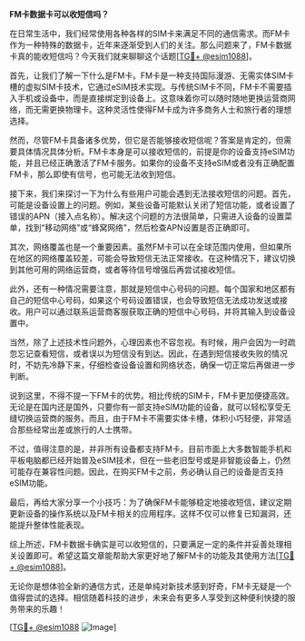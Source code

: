 **FM卡数据卡可以收短信吗？**

在日常生活中，我们经常使用各种各样的SIM卡来满足不同的通信需求。而FM卡作为一种特殊的数据卡，近年来逐渐受到人们的关注。那么问题来了，FM卡数据卡真的能收短信吗？今天我们就来聊聊这个话题[[TG💪+ @esim1088](https://t.me/s/esim1088)]。

首先，让我们了解一下什么是FM卡。FM卡是一种支持国际漫游、无需实体SIM卡槽的虚拟SIM卡技术，它通过eSIM技术实现。与传统SIM卡不同，FM卡不需要插入手机或设备中，而是直接绑定到设备上。这意味着你可以随时随地更换运营商网络，而无需更换物理卡。这种灵活性使得FM卡成为许多商务人士和旅行者的理想选择。

然而，尽管FM卡具备诸多优势，但它是否能够接收短信呢？答案是肯定的，但需要具体情况具体分析。FM卡本身是可以接收短信的，前提是你的设备支持eSIM功能，并且已经正确激活了FM卡服务。如果你的设备不支持eSIM或者没有正确配置FM卡，那么即使有信号，也可能无法收到短信。

接下来，我们来探讨一下为什么有些用户可能会遇到无法接收短信的问题。首先，可能是设备设置上的问题。例如，某些设备可能默认关闭了短信功能，或者设置了错误的APN（接入点名称）。解决这个问题的方法很简单，只需进入设备的设置菜单，找到“移动网络”或“蜂窝网络”，然后检查APN设置是否正确即可。

其次，网络覆盖也是一个重要因素。虽然FM卡可以在全球范围内使用，但如果所在地区的网络覆盖较差，可能会导致短信无法正常接收。在这种情况下，建议切换到其他可用的网络运营商，或者等待信号增强后再尝试接收短信。

此外，还有一种情况需要注意，那就是短信中心号码的问题。每个国家和地区都有自己的短信中心号码，如果这个号码设置错误，也会导致短信无法成功发送或接收。用户可以通过联系运营商客服获取正确的短信中心号码，并将其输入到设备设置中。

当然，除了上述技术性问题外，心理因素也不容忽视。有时候，用户会因为一时疏忽忘记查看短信，或者误以为短信没有到达。因此，在遇到短信接收失败的情况时，不妨先冷静下来，仔细检查设备设置和网络状态，确保一切正常后再做进一步判断。

说到这里，不得不提一下FM卡的优势。相比传统的SIM卡，FM卡更加便捷高效。无论是在国内还是国外，只要你有一部支持eSIM功能的设备，就可以轻松享受无缝切换运营商的服务。而且，由于FM卡不需要实体卡槽，体积小巧轻便，非常适合那些经常出差或旅行的人士携带。

不过，值得注意的是，并非所有设备都支持FM卡。目前市面上大多数智能手机和平板电脑都已经开始普及eSIM技术，但在一些老旧型号或是非智能设备上，仍然可能存在兼容性问题。因此，在购买FM卡之前，务必确认自己的设备是否支持eSIM功能。

最后，再给大家分享一个小技巧：为了确保FM卡能够稳定地接收短信，建议定期更新设备的操作系统以及FM卡相关的应用程序。这样不仅可以修复已知漏洞，还能提升整体性能表现。

综上所述，FM卡数据卡确实是可以收短信的，只要满足一定的条件并妥善处理相关设置即可。希望这篇文章能帮助大家更好地了解FM卡的功能及其使用方法[[TG💪+ @esim1088](https://t.me/s/esim1088)]。

无论你是想体验全新的通信方式，还是单纯对新技术感到好奇，FM卡无疑是一个值得尝试的选择。相信随着科技的进步，未来会有更多人享受到这种便利快捷的服务带来的乐趣！

[[TG💪+ @esim1088](https://t.me/s/esim1088) ![Image](https://i.postimg.cc/4NQfJmqS/Snipaste-2025-05-13-00-14-12.png)]